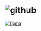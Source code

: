 # ![github](https://user-images.githubusercontent.com/13178261/188962870-9493121f-06e6-4260-9327-36db73358b3e.png)
[![figma](https://img.shields.io/badge/figma-profile-green?colorA=D02828&colorB=FF6D6D)](https://www.figma.com/community/file/1149211326327812974)
